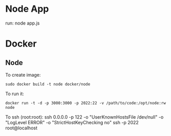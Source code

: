 # Node App

run:
  node app.js

# Docker
## Node

To create image:

    sudo docker build -t node docker/node

To run it:

    docker run -t -d -p 3000:3000 -p 2022:22 -v /path/to/code:/opt/node:rw node

To ssh (root:root):
    ssh 0.0.0.0 -p 122 -o "UserKnownHostsFile /dev/null" -o "LogLevel ERROR" -o "StrictHostKeyChecking no"
    ssh -p 2022 root@localhost

